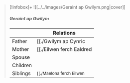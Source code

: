 > [!infobox]+
> ![[../../images/Geraint ap Gwilym.png|cover]]
> ##### Geraint ap Gwilym
> || Relations   |
> | ---- | ---- |
> | Father | [[./Gwilym ap Cynric|Gwilym ap Cynric]] |
> | Mother | [[./Eilwen ferch Ealdred|Eilwen ferch Ealdred]] |
> | Spouse | |
> | Children||
> | Siblings |<small>[[./Maelona ferch Eilwen|Maelona ferch Eilwen]] (Younger sister), [[./Madoc ap Gwilym|Madoc ap Gwilym]] (Younger brother)</small>|

